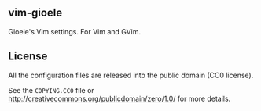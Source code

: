 vim-gioele
----------

Gioele's Vim settings. For Vim and GVim.


License
-------

All the configuration files are released into the public domain (CC0 license).

See the `COPYING.CC0` file or <http://creativecommons.org/publicdomain/zero/1.0/>
for more details.
